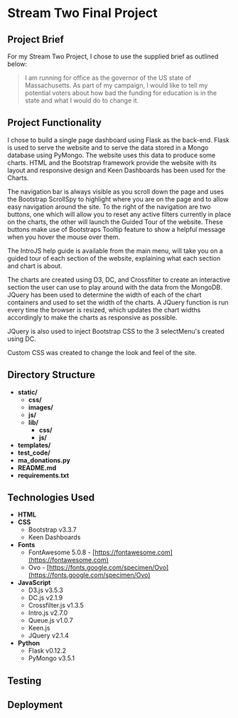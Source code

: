 # Stream Two Final Project

## Project Brief

For my Stream Two Project, I chose to use the supplied brief as outlined below:

> I am running for office as the governor of the US state of Massachusetts. As part of my campaign, I would like to tell my potential voters about how bad the funding for education is in the state and what I would do to change it.

## Project Functionality

I chose to build a single page dashboard using Flask as the back-end. Flask is used to serve the website and to serve the data stored in a Mongo database using PyMongo. The website uses this data to produce some charts. HTML and the Bootstrap framework provide the website with its layout and responsive design and Keen Dashboards has been used for the Charts.

The navigation bar is always visible as you scroll down the page and uses the Bootstrap ScrollSpy to highlight where you are on the page and to allow easy navigation around the site. To the right of the navigation are two buttons, one which will allow you to reset any active filters currently in place on the charts, the other will launch the Guided Tour of the website. These buttons make use of Bootstraps Tooltip feature to show a helpful message when you hover the mouse over them.

The IntroJS help guide is available from the main menu, will take you on a guided tour of each section of the website, explaining what each section and chart is about.

The charts are created using D3, DC, and Crossfilter to create an interactive section the user can use to play around with the data from the MongoDB. JQuery has been used to determine the width of each of the chart containers and used to set the width of the charts. A JQuery function is run every time the browser is resized, which updates the chart widths accordingly to make the charts as responsive as possible. 

JQuery is also used to inject Bootstrap CSS to the 3 selectMenu's created using DC.

Custom CSS was created to change the look and feel of the site.

## Directory Structure

* __static/__
	* __css/__
	* __images/__
	* __js/__
	* __lib/__
		* __css/__
		* __js/__
* __templates/__
* __test_code/__
* __ma_donations.py__
* __README.md__
* __requirements.txt__

## Technologies Used

* __HTML__
* __CSS__
	* Bootstrap v3.3.7
	* Keen Dashboards
* __Fonts__
	* FontAwesome 5.0.8 - [https://fontawesome.com](https://fontawesome.com)
	* Ovo - [https://fonts.google.com/specimen/Ovo](https://fonts.google.com/specimen/Ovo)
* __JavaScript__
	* D3.js v3.5.3
	* DC.js v2.1.9
	* Crossfilter.js v1.3.5
	* Intro.js v2.7.0
	* Queue.js v1.0.7
	* Keen.js
	* JQuery v2.1.4
* __Python__
	* Flask v0.12.2
	* PyMongo v3.5.1

## Testing



## Deployment
